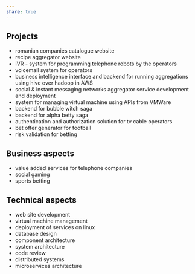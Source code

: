 ```yaml
---
share: true
---
```

## Projects

- romanian companies catalogue website
- recipe aggregator website
- IVR - system for programming telephone robots by the operators
- voicemail system for operators
- business intelligence interface and backend for running aggregations using hive over hadoop in AWS
- social & instant messaging networks aggregator service development and deployment
- system for managing virtual machine using APIs from VMWare
- backend for bubble witch saga
- backend for alpha betty saga
- authentication and authorization solution for tv cable operators
- bet offer generator for football
- risk validation for betting

## Business aspects

- value added services for telephone companies
- social gaming
- sports betting

## Technical aspects

- web site development
- virtual machine management
- deployment of services on linux
- database design
- component architecture
- system architecture
- code review
- distributed systems
- microservices architecture